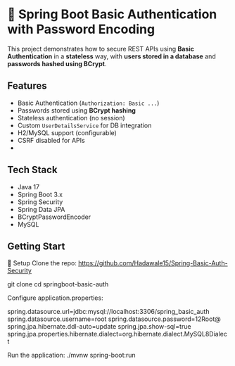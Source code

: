 # 🔐 Spring Boot Basic Authentication with Password Encoding

This project demonstrates how to secure REST APIs using **Basic Authentication** in a **stateless** way, with **users stored in a database** and **passwords hashed using BCrypt**.

## Features

- Basic Authentication (`Authorization: Basic ...`)
- Passwords stored using **BCrypt hashing**
- Stateless authentication (no session)
- Custom `UserDetailsService` for DB integration
- H2/MySQL support (configurable)
- CSRF disabled for APIs
- 
## Tech Stack

- Java 17
- Spring Boot 3.x
- Spring Security
- Spring Data JPA
- BCryptPasswordEncoder
- MySQL

 ## Getting Start
🔧 Setup
Clone the repo:
https://github.com/Hadawale15/Spring-Basic-Auth-Security

git clone
cd springboot-basic-auth

Configure application.properties:

spring.datasource.url=jdbc:mysql://localhost:3306/spring_basic_auth
spring.datasource.username=root
spring.datasource.password=12Root@
spring.jpa.hibernate.ddl-auto=update
spring.jpa.show-sql=true
spring.jpa.properties.hibernate.dialect=org.hibernate.dialect.MySQL8Dialect

Run the application:
./mvnw spring-boot:run
